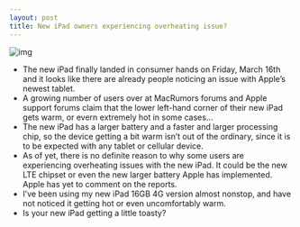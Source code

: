 ```yaml
---
layout: post
title: New iPad owners experiencing overheating issue?
---
```

![img](http://media.idownloadblog.com/wp-content/uploads/2012/03/new-ipad2.jpg)
* The new iPad finally landed in consumer hands on Friday, March 16th and it looks like there are already people noticing an issue with Apple’s newest tablet.
* A growing number of users over at MacRumors forums and Apple support forums claim that the lower left-hand corner of their new iPad gets warm, or evern extremely hot in some cases…
* The new iPad has a larger battery and a faster and larger processing chip, so the device getting a bit warm isn’t out of the ordinary, since it is to be expected with any tablet or cellular device.
* As of yet, there is no definite reason to why some users are experiencing overheating issues with the new iPad. It could be the new LTE chipset or even the new larger battery Apple has implemented. Apple has yet to comment on the reports.
* I’ve been using my new iPad 16GB 4G version almost nonstop, and have not noticed it getting hot or even uncomfortably warm.
* Is your new iPad getting a little toasty?

